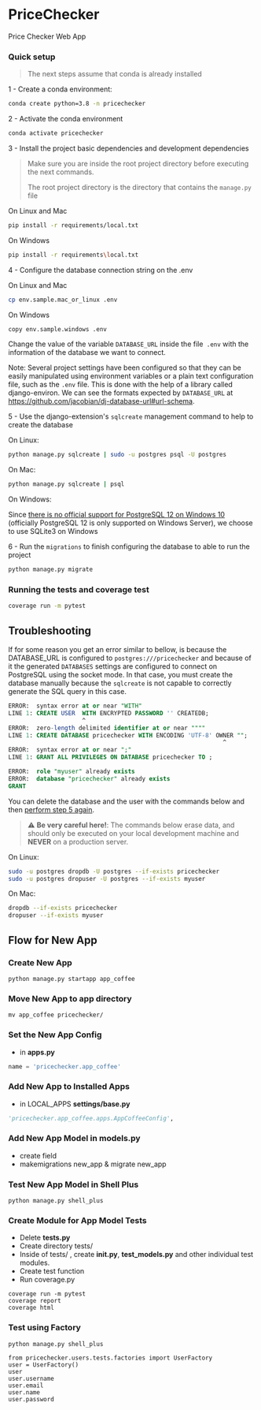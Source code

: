 PriceChecker
==============================

Price Checker Web App

### Quick setup

> The next steps assume that conda is already installed

1 - <a name="step-1">Create a conda environment:</a>


```bash
conda create python=3.8 -n pricechecker
```
2 - <a name="step-2">Activate the conda environment</a>

```bash
conda activate pricechecker
```

3 - <a name="step-3">Install the project basic dependencies and development dependencies</a>

> Make sure you are inside the root project directory before executing the next commands.
>
> The root project directory is the directory that contains the `manage.py` file

On Linux and Mac

```bash
pip install -r requirements/local.txt
```

On Windows

```bash
pip install -r requirements\local.txt
```

4 - <a name="step-4">Configure the database connection string on the .env</a>

On Linux and Mac

```bash
cp env.sample.mac_or_linux .env
```

On Windows

```bash
copy env.sample.windows .env
```

Change the value of the variable `DATABASE_URL` inside the file` .env` with the information of the database we want to connect.

Note: Several project settings have been configured so that they can be easily manipulated using environment variables or a plain text configuration file, such as the `.env` file.
This is done with the help of a library called django-environ. We can see the formats expected by `DATABASE_URL` at https://github.com/jacobian/dj-database-url#url-schema. 

5 - <a name="step-5">Use the django-extension's `sqlcreate` management command to help to create the database</a>

On Linux:

```bash
python manage.py sqlcreate | sudo -u postgres psql -U postgres
```

On Mac:

```bash
python manage.py sqlcreate | psql
```

On Windows:

Since [there is no official support for PostgreSQL 12 on Windows 10](https://www.postgresql.org/download/windows/) (officially PostgreSQL 12 is only supported on Windows Server), we choose to use SQLite3 on Windows

6 - <a name="step-6">Run the `migrations` to finish configuring the database to able to run the project</a>


```bash
python manage.py migrate
```


### <a name="running-tests">Running the tests and coverage test</a>


```bash
coverage run -m pytest
```


## <a name="troubleshooting">Troubleshooting</a>

If for some reason you get an error similar to bellow, is because the DATABASE_URL is configured to `postgres:///pricechecker` and because of it the generated `DATABASES` settings are configured to connect on PostgreSQL using the socket mode.
In that case, you must create the database manually because the `sqlcreate` is not capable to correctly generate the SQL query in this case.

```sql
ERROR:  syntax error at or near "WITH"
LINE 1: CREATE USER  WITH ENCRYPTED PASSWORD '' CREATEDB;
                     ^
ERROR:  zero-length delimited identifier at or near """"
LINE 1: CREATE DATABASE pricechecker WITH ENCODING 'UTF-8' OWNER "";
                                                             ^
ERROR:  syntax error at or near ";"
LINE 1: GRANT ALL PRIVILEGES ON DATABASE pricechecker TO ;
```



```sql
ERROR:  role "myuser" already exists
ERROR:  database "pricechecker" already exists
GRANT
```

<a name="troubleshooting-delete-database">You can delete the database and the user with the commands below and then [perform step 5 again](#step-5).</a>

> :warning: **Be very careful here!**: The commands below erase data, and should only be executed on your local development machine and **NEVER** on a production server.


On Linux:

```bash
sudo -u postgres dropdb -U postgres --if-exists pricechecker
sudo -u postgres dropuser -U postgres --if-exists myuser
```

On Mac:

```bash
dropdb --if-exists pricechecker
dropuser --if-exists myuser
```


## Flow for New App

### Create New App
```commandline
python manage.py startapp app_coffee
```
  
### Move New App to app directory
```commandline
mv app_coffee pricechecker/
```

### Set the New App Config
- in **apps.py**
```python
name = 'pricechecker.app_coffee'
```

### Add New App to Installed Apps
- in LOCAL_APPS **settings/base.py**
```python
'pricechecker.app_coffee.apps.AppCoffeeConfig',
```

### Add New App Model in **models.py**
- create field
- makemigrations new_app & migrate new_app

### Test New App Model in Shell Plus
`python manage.py shell_plus`

### Create Module for App Model Tests
- Delete **tests.py**
- Create directory tests/
- Inside of tests/ , create **__init__.py**, **test_models.py** and other individual test modules.
- Create test function
- Run coverage.py
```
coverage run -m pytest
coverage report
coverage html
```

### Test using Factory
```
python manage.py shell_plus

from pricechecker.users.tests.factories import UserFactory
user = UserFactory()
user
user.username
user.email
user.name
user.password
```
